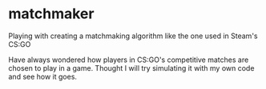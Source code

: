 matchmaker
==========

Playing with creating a matchmaking algorithm like the one used in Steam's CS:GO

Have always wondered how players in CS:GO's competitive matches are chosen to play in a game. Thought I will try simulating it with my own code and see how it goes.
